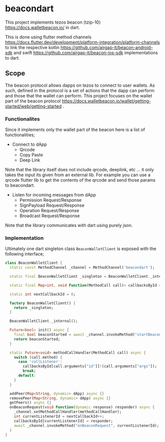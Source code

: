 # beacondart

This project implements tezos beacon (tzip-10) https://docs.walletbeacon.io/ in dart.

This is done using flutter method channels https://docs.flutter.dev/development/platform-integration/platform-channels to link the respective kotlin https://github.com/airgap-it/beacon-android-sdk  and swift https://github.com/airgap-it/beacon-ios-sdk  implementations to dart.

## Scope

The beacon protocol allows dapps on tezos to connect to user wallets. As such, defined in the protocol is a set of actions that the dapp can perform and those that the wallet can perform. This project focuses on the wallet part of the beacon protocol https://docs.walletbeacon.io/wallet/getting-started/web/getting-started .

### Functionalites

Since it implements only the wallet part of the beacon here is a list of functionalities;

- Connect to dApp
    - Qrcode
    - Copy Paste
    - Deep Link

Note that the library itself does not include qrcode, deeplink, etc ... it only takes the input its given from an external lib.
For example you can use a qrcode flutter lib to get the contents of the qrcode and send those params to beacondart.

- Listen for incoming messages from dApp
    - Permission Request/Response
    - SignPayload Request/Response
    - Operation Request/Response
    - Broadcast Request/Response

Note that the library communicates with dart using purely json. 


### Implementation

Ultimately one dart singleton class `BeaconWalletClient` is exposed with the following interface;

```dart
class BeaconWalletClient {
  static const MethodChannel _channel = MethodChannel('beacondart');

  static final BeaconWalletClient _singleton = BeaconWalletClient._internal();

  static final Map<int, void Function(MethodCall call)> callbacksById = {};

  static int nextCallbackId = 0;

  factory BeaconWalletClient() {
    return _singleton;
  }

  BeaconWalletClient._internal();

  Future<bool> init() async {
    final bool beaconStarted = await _channel.invokeMethod("startBeacon");
    return beaconStarted;
  }

  static Future<void> methodCallHandler(MethodCall call) async {
    switch (call.method) {
      case 'callListener':
        callbacksById[call.arguments["id"]]!(call.arguments["args"]);
        break;
      default:
    }
  }

  addPeer(Map<String, dynamic> dApp) async {}
  removePeer(Map<String, dynamic> dApp) async {}
  getPeers() async {}
  onBeaconRequest(void Function(dynamic response) responder) async {
    _channel.setMethodCallHandler(methodCallHandler);
    int currentListenerId = nextCallbackId++;
    callbacksById[currentListenerId] = responder;
    await _channel.invokeMethod("onBeaconRequest", currentListenerId);
  }
}
```